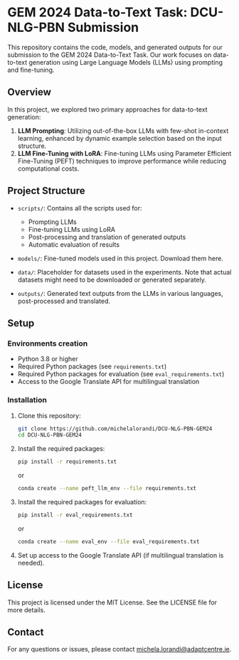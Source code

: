 # GEM 2024 Data-to-Text Task: DCU-NLG-PBN Submission

This repository contains the code, models, and generated outputs for our submission to the GEM 2024 Data-to-Text Task. Our work focuses on data-to-text generation using Large Language Models (LLMs) using prompting and fine-tuning.

## Overview

In this project, we explored two primary approaches for data-to-text generation:

1. **LLM Prompting**: Utilizing out-of-the-box LLMs with few-shot in-context learning, enhanced by dynamic example selection based on the input structure.
2. **LLM Fine-Tuning with LoRA**: Fine-tuning LLMs using Parameter Efficient Fine-Tuning (PEFT) techniques to improve performance while reducing computational costs.

## Project Structure

- `scripts/`: Contains all the scripts used for:
  - Prompting LLMs
  - Fine-tuning LLMs using LoRA
  - Post-processing and translation of generated outputs
  - Automatic evaluation of results

- `models/`: Fine-tuned models used in this project. Download them here.

- `data/`: Placeholder for datasets used in the experiments. Note that actual datasets might need to be downloaded or generated separately.

- `outputs/`: Generated text outputs from the LLMs in various languages, post-processed and translated.

## Setup

### Environments creation

- Python 3.8 or higher
- Required Python packages (see `requirements.txt`)
- Required Python packages for evaluation (see `eval_requirements.txt`)
- Access to the Google Translate API for multilingual translation

### Installation

1. Clone this repository:

   ```bash
   git clone https://github.com/michelalorandi/DCU-NLG-PBN-GEM24
   cd DCU-NLG-PBN-GEM24
   ```

2. Install the required packages:

   ```bash
   pip install -r requirements.txt
   ```

   or 

   ```bash
   conda create --name peft_llm_env --file requirements.txt
   ```

3. Install the required packages for evaluation:

   ```bash
   pip install -r eval_requirements.txt
   ```

   or 

   ```bash
   conda create --name eval_env --file eval_requirements.txt
   ```

4. Set up access to the Google Translate API (if multilingual translation is needed).

## License

This project is licensed under the MIT License. See the LICENSE file for more details.

## Contact

For any questions or issues, please contact [michela.lorandi@adaptcentre.ie](mailto:michela.lorandi@adaptcentre.ie).



